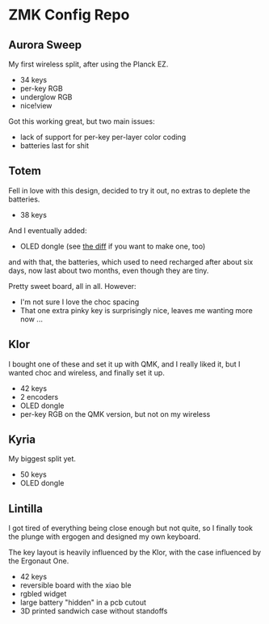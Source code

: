 # ZMK Config Repo

## Aurora Sweep

My first wireless split, after using the Planck EZ.

- 34 keys
- per-key RGB
- underglow RGB
- nice!view

Got this working great, but two main issues:

- lack of support for per-key per-layer color coding
- batteries last for shit

## Totem

Fell in love with this design, decided to try it out, no extras to deplete the batteries.

- 38 keys

And I eventually added:

- OLED dongle (see [the diff](https://github.com/ctranstrum/zmk-config/compare/13bcedf..36b5014) if you want to make one, too)

and with that, the batteries, which used to need recharged after about six days, now last about two months, even though they are tiny.

Pretty sweet board, all in all. However:

- I'm not sure I love the choc spacing
- That one extra pinky key is surprisingly nice, leaves me wanting more now ...

## Klor

I bought one of these and set it up with QMK, and I really liked it, but I wanted choc and wireless, and finally set it up.

- 42 keys
- 2 encoders
- OLED dongle
- per-key RGB on the QMK version, but not on my wireless

## Kyria

My biggest split yet.

- 50 keys
- OLED dongle

## Lintilla

I got tired of everything being close enough but not quite, so I finally took the plunge with ergogen and designed my own keyboard.

The key layout is heavily influenced by the Klor, with the case influenced by the Ergonaut One.

- 42 keys
- reversible board with the xiao ble
- rgbled widget
- large battery "hidden" in a pcb cutout
- 3D printed sandwich case without standoffs
